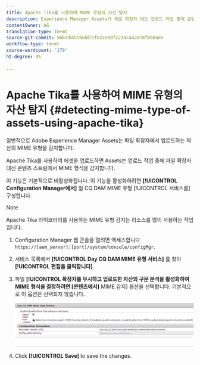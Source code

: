 ```yaml
---
title: Apache Tika를 사용하여 MIME 유형의 자산 탐지
description: Experience Manager Assets가 파일 확장자 대신 업로드 작업 중에 콘텐츠 스트림에서 MIME 유형의 자산을 검색하는 데 도움이 되도록 Apache Tika를 활성화합니다.
contentOwner: AG
translation-type: tm+mt
source-git-commit: 566add37d6dd7efe22a99fc234ca42878f050aee
workflow-type: tm+mt
source-wordcount: '179'
ht-degree: 9%

---
```



# Apache Tika를 사용하여 MIME 유형의 자산 탐지 {#detecting-mime-type-of-assets-using-apache-tika}

일반적으로 Adobe Experience Manager Assets는 파일 확장자에서 업로드하는 자산의 MIME 유형을 감지합니다.

Apache Tika를 사용하여 에셋을 업로드하면 Assets는 업로드 작업 중에 파일 확장자 대신 콘텐츠 스트림에서 MIME 형식을 감지합니다.

이 기능은 기본적으로 비활성화됩니다. 이 기능을 활성화하려면 **[!UICONTROL Configuration Manager에서]** 일 CQ DAM MIME 유형 [!UICONTROL 서비스를]구성합니다.

>[!NOTE]
>
>Apache Tika 라이브러리를 사용하는 MIME 유형 감지는 리소스를 많이 사용하는 작업입니다.

1. Configuration Manager 웹 콘솔을 열려면 액세스합니다 `https://[aem_server]:[port]/system/console/configMgr`.

1. 서비스 목록에서 **[!UICONTROL Day CQ DAM MIME 유형 서비스]** 를 찾아 **[!UICONTROL 편집을 클릭합니다]**.

1. 파일 **[!UICONTROL 확장자를 무시하고 업로드한 자산의 구문 분석을 활성화하여 MIME 형식을 결정하려면 [콘텐츠에서]** MIME 감지] 옵션을 선택합니다. 기본적으로 이 옵션은 선택되지 않습니다.

   ![chlimage_1-333](assets/chlimage_1-333.png)

1. Click **[!UICONTROL Save]** to save the changes.
